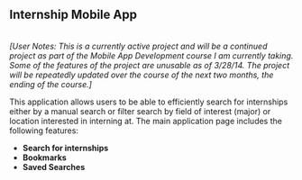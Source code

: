 <h2>Internship Mobile App</h2> <br>
<i>[User Notes: This is a currently active project and will be a continued project as part of the Mobile App Development course I am currently taking. Some of the features of the project are unusable as of 3/28/14. The project will be repeatedly updated over the course of the next two months, the ending of the course.] </i> <br>

This application allows users to be able to efficiently search for internships either by a manual search or filter search by field of interest (major) or location interested in interning at. The main application page includes the following features:
<ul>
	<li><b>Search for internships</b></li>
    <li><b>Bookmarks</b></li>
    <li><b>Saved Searches</b></li>
</ul>


